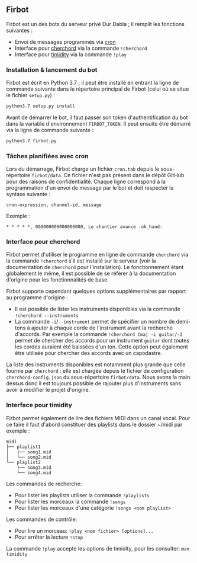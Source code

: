 ## Firbot

Firbot est un des bots du serveur privé Dur Dabla ; il remplit les fonctions suivantes :
* Envoi de messages programmés via [cron][1]
* Interface pour [cherchord][2] via la commande `!cherchord`
* Interface pour [timidity][3] via la commande `!play`

### Installation & lancement du bot

Firbot est écrit en Python 3.7 ; il peut être installé en entrant la ligne de commande suivante dans le répertoire
principal de Firbot (celui où se situe le fichier `setup.py`) :

```sh
python3.7 setup.py install
```

Avant de démarrer le bot, il faut passer son token d'authentification du bot dans la variable d'environnement
`FIRBOT_TOKEN`. Il peut ensuite être démarré via la ligne de commande suivante :

```sh
python3.7 firbot.py
```

### Tâches planifiées avec cron

Lors du démarrage, Firbot charge un fichier `cron.tab` depuis le sous-répertoire `firbot/data`. Ce fichier n'est pas
présent dans le dépôt GitHub pour des raisons de confidentialité. Chaque ligne correspond à la programmation d'un envoi
de message par le bot et doit respecter la syntaxe suivante :

```
cron-expression, channel-id, message
```

Exemple :

```
* * * * *, 000000000000000000, Le chantier avance :ok_hand:
```

### Interface pour cherchord

Firbot permet d'utiliser le programme en ligne de commande `cherchord` via la commande `!cherchord` s'il est installé
sur le serveur (voir la documentation de `cherchord` pour l'installation). Le fonctionnement étant globalement le même,
il est possible de se référer à la documentation d'origine pour les fonctionnalités de base.

Firbot supporte cependant quelques options supplémentaires par rapport au programme d'origine :
* Il est possible de lister les instruments disponibles via la commande `!cherchord --instruments`
* La commande `-i`/`--instrument` permet de spécifier un nombre de demi-tons à ajouter à chaque corde de l'instrument
  avant la recherche d'accords. Par exemple la commande `!cherchord Cmaj -i guitar/-2` permet de chercher des accords
  pour un instrument `guitar` dont toutes les cordes auraient été baissées d'un ton. Cette option peut également être
  utilisée pour chercher des accords avec un capodastre.

La liste des instruments disponibles est notamment plus grande que celle fournie par `cherchord` : elle est chargée
depuis le fichier de configuration `cherchord-config.json` du sous-répertoire `firbot/data`. Nous avons la main dessus
donc il est toujours possible de rajouter plus d'instruments sans avoir à modifier le projet d'origine.

### Interface pour timidity

Firbot permet également de lire des fichiers MIDI dans un canal vocal. Pour ce faire il faut d'abord constituer des
playlists dans le dossier ~/midi par exemple :
```
midi
├── playlist1
│   ├── song1.mid
│   └── song2.mid
└── playlist2
    ├── song3.mid
    └── song4.mid
```
Les commandes de recherche:
- Pour lister les playlists utiliser la commande `!playlists`
- Pour lister les morceaux la commande `!songs`
- Pour lister les morceaux d'une catégorie `!songs <nom playlist>`

Les commandes de contrôle:
- Pour lire un morceau: `!play <nom fichier> [options]...`
- Pour arrêter la lecture `!stop`

La commande `!play` accepte les options de timidity, pour les consulter: `man timidity`

  [1]: https://fr.wikipedia.org/wiki/Cron
  [2]: https://github.com/Aearnus/cherchord
  [3]: http://manpages.org/timidity
